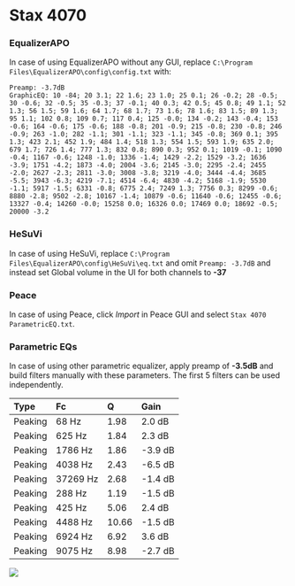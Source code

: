 # Stax 4070

### EqualizerAPO
In case of using EqualizerAPO without any GUI, replace `C:\Program Files\EqualizerAPO\config\config.txt`
with:
```
Preamp: -3.7dB
GraphicEQ: 10 -84; 20 3.1; 22 1.6; 23 1.0; 25 0.1; 26 -0.2; 28 -0.5; 30 -0.6; 32 -0.5; 35 -0.3; 37 -0.1; 40 0.3; 42 0.5; 45 0.8; 49 1.1; 52 1.3; 56 1.5; 59 1.6; 64 1.7; 68 1.7; 73 1.6; 78 1.6; 83 1.5; 89 1.3; 95 1.1; 102 0.8; 109 0.7; 117 0.4; 125 -0.0; 134 -0.2; 143 -0.4; 153 -0.6; 164 -0.6; 175 -0.6; 188 -0.8; 201 -0.9; 215 -0.8; 230 -0.8; 246 -0.9; 263 -1.0; 282 -1.1; 301 -1.1; 323 -1.1; 345 -0.8; 369 0.1; 395 1.3; 423 2.1; 452 1.9; 484 1.4; 518 1.3; 554 1.5; 593 1.9; 635 2.0; 679 1.7; 726 1.4; 777 1.3; 832 0.8; 890 0.3; 952 0.1; 1019 -0.1; 1090 -0.4; 1167 -0.6; 1248 -1.0; 1336 -1.4; 1429 -2.2; 1529 -3.2; 1636 -3.9; 1751 -4.2; 1873 -4.0; 2004 -3.6; 2145 -3.0; 2295 -2.4; 2455 -2.0; 2627 -2.3; 2811 -3.0; 3008 -3.8; 3219 -4.0; 3444 -4.4; 3685 -5.5; 3943 -6.3; 4219 -7.1; 4514 -6.4; 4830 -4.2; 5168 -1.9; 5530 -1.1; 5917 -1.5; 6331 -0.8; 6775 2.4; 7249 1.3; 7756 0.3; 8299 -0.6; 8880 -2.8; 9502 -2.8; 10167 -1.4; 10879 -0.6; 11640 -0.6; 12455 -0.6; 13327 -0.4; 14260 -0.0; 15258 0.0; 16326 0.0; 17469 0.0; 18692 -0.5; 20000 -3.2
```

### HeSuVi
In case of using HeSuVi, replace `C:\Program Files\EqualizerAPO\config\HeSuVi\eq.txt` and omit `Preamp:
-3.7dB` and instead set Global volume in the UI for both channels to **-37**

### Peace
In case of using Peace, click *Import* in Peace GUI and select `Stax 4070 ParametricEQ.txt`.

### Parametric EQs
In case of using other parametric equalizer, apply preamp of **-3.5dB** and build filters manually with
these parameters. The first 5 filters can be used independently.

| Type    | Fc       |     Q | Gain    |
|:--------|:---------|:------|:--------|
| Peaking | 68 Hz    |  1.98 | 2.0 dB  |
| Peaking | 625 Hz   |  1.84 | 2.3 dB  |
| Peaking | 1786 Hz  |  1.86 | -3.9 dB |
| Peaking | 4038 Hz  |  2.43 | -6.5 dB |
| Peaking | 37269 Hz |  2.68 | -1.4 dB |
| Peaking | 288 Hz   |  1.19 | -1.5 dB |
| Peaking | 425 Hz   |  5.06 | 2.4 dB  |
| Peaking | 4488 Hz  | 10.66 | -1.5 dB |
| Peaking | 6924 Hz  |  6.92 | 3.6 dB  |
| Peaking | 9075 Hz  |  8.98 | -2.7 dB |

![](https://raw.githubusercontent.com/jaakkopasanen/AutoEq/master/results/innerfidelity/sbaf-serious/Stax%204070/Stax%204070.png)